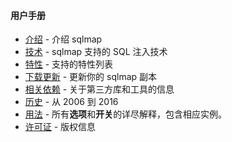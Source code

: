 #### 用户手册

* [介绍](./Introduction.html) - 介绍 sqlmap
* [技术](./Techniques.html) - sqlmap 支持的 SQL 注入技术
* [特性](./Features.html) - 支持的特性列表
* [下载更新](./Download-and-update.html) - 更新你的 sqlmap 副本
* [相关依赖](./Dependencies.html) - 关于第三方库和工具的信息
* [历史](./History.html) - 从 2006 到 2016
* [用法](./Usage/Usage.html) - 所有**选项**和**开关**的详尽解释，包含相应实例。
* [许可证](./License.html) - 版权信息
